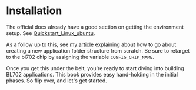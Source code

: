 
# Installation

The official docs already have a good section on getting the environment setup. See [Quickstart_Linux_ubuntu](https://pine64.github.io/bl602-docs/Quickstart_Guide/Linux/Quickstart_Linux_ubuntu.html).

As a follow up to this, see [my article](https://simplycreate.online/bl602/2022/02/22/basic-app-structure.html) explaining about how to go about creating a new application folder structure from scratch. Be sure to retarget to the bl702 chip by assigning the variable ```CONFIG_CHIP_NAME```.

Once you get this under the belt, you're ready to start diving into building BL702 applications. This book provides easy hand-holding in the initial phases. So flip over, and let's get started.
